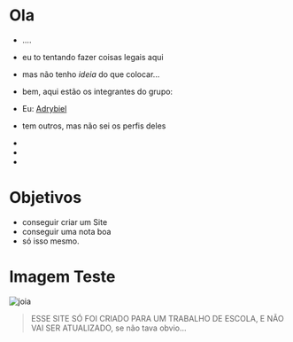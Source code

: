 # Ola
- ....
- eu to tentando fazer coisas legais aqui
- mas não tenho _ideia_ do que colocar...
- bem, aqui estão os integrantes do grupo:

- Eu: [Adrybiel](https://github.com/Adrybiel)
- tem outros, mas não sei os perfis deles
-
-
-
# Objetivos
- conseguir criar um Site
- conseguir uma nota boa 
- só isso mesmo.

# Imagem Teste
![joia](https://media.istockphoto.com/id/633114032/pt/foto/feliz-sorridente-homem-dando-polegares-para-cima.jpg?s=1024x1024&w=is&k=20&c=qvs5gpDnGufWSIRgywM6leRFN9xxiJFM0P3GZD5GTzA=)


> ESSE SITE SÓ FOI CRIADO PARA UM TRABALHO DE ESCOLA, E NÃO VAI SER ATUALIZADO, se não tava obvio...
